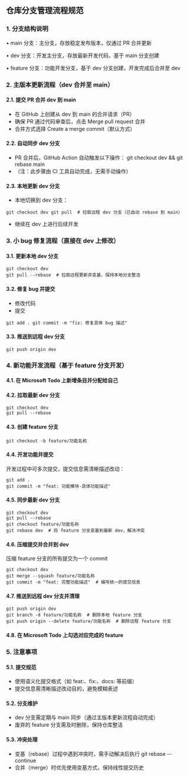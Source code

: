 ## 仓库分支管理流程规范

### 1. 分支结构说明

• main 分支：主分支，存放稳定发布版本，仅通过 PR 合并更新

• dev 分支：开发主分支，存放最新开发代码，基于 main 分支创建

• feature 分支：功能开发分支，基于 dev 分支创建，开发完成后合并至 dev

### 2. 主版本更新流程（dev 合并至 main）

#### 2.1. 提交 PR 合并 dev 到 main

- 在 GitHub 上创建从 dev 到 main 的合并请求（PR）
- 确保 PR 通过代码审查后，点击 Merge pull request 合并
- 合并方式选择 Create a merge commit（默认方式）

#### 2.2. 自动同步 dev 分支

- PR 合并后，GitHub Action 自动触发以下操作：
  git checkout dev && git rebase main
- （注：此步骤由 CI 工具自动完成，无需手动操作）

#### 2.3. 本地更新 dev 分支

- 本地切换到 dev 分支：

```
git checkout dev git pull  # 拉取远程 dev 分支（已自动 rebase 到 main）
```

- 继续在 dev 上进行后续开发

### 3. 小 bug 修复流程（直接在 dev 上修改）

#### 3.1. 更新本地 dev 分支

```
git checkout dev
git pull --rebase  # 拉取远程更新并变基，保持本地分支整洁
```

#### 3.2. 修复 bug 并提交

- 修改代码
- 提交

```
git add . git commit -m "fix: 修复具体 bug 描述"
```

#### 3.3. 推送到远程 dev 分支

```
git push origin dev
```

### 4. 新功能开发流程（基于 feature 分支开发）

#### 4.1. 在 Microsoft Todo 上新增条目并分配给自己

#### 4.2. 拉取最新 dev 分支

```
git checkout dev
git pull --rebase
```

#### 4.3. 创建 feature 分支

```
git checkout -b feature/功能名称
```

#### 4.4. 开发功能并提交

开发过程中可多次提交，提交信息需清晰描述改动：

```
git add .
git commit -m "feat: 功能模块-具体功能描述"
```

#### 4.5. 同步最新 dev 分支

```
git checkout dev
git pull --rebase
git checkout feature/功能名称
git rebase dev  # 将 feature 分支变基到最新 dev，解决冲突
```

#### 4.6. 压缩提交并合并到 dev

压缩 feature 分支的所有提交为一个 commit

```
git checkout dev
git merge --squash feature/功能名称
git commit -m "feat: 完整功能描述"  # 编写统一的提交信息
```

#### 4.7. 推送到远程 dev 分支并清理

```
git push origin dev
git branch -d feature/功能名称  # 删除本地 feature 分支
git push origin --delete feature/功能名称  # 删除远程 feature 分支
```

#### 4.8. 在 Microsoft Todo 上勾选对应完成的 feature

### 5. 注意事项

#### 5.1. 提交规范

- 使用语义化提交格式（如 feat:、fix:、docs: 等前缀）
- 提交信息需清晰描述改动目的，避免模糊表述

#### 5.2. 分支维护

- dev 分支需定期与 main 同步（通过主版本更新流程自动完成）
- 废弃的 feature 分支需及时删除，保持仓库整洁

#### 5.3. 冲突处理

- 变基（rebase）过程中遇到冲突时，需手动解决后执行 git rebase --continue
- 合并（merge）时优先使用变基方式，保持线性提交历史
